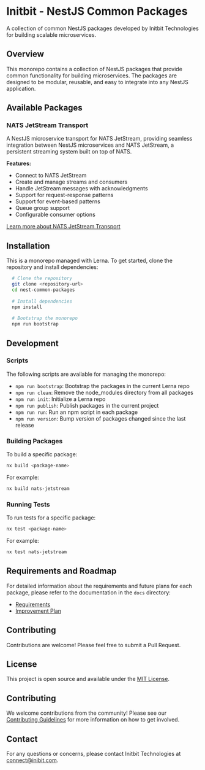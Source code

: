 # Initbit - NestJS Common Packages

A collection of common NestJS packages developed by Initbit Technologies for building scalable microservices.

## Overview

This monorepo contains a collection of NestJS packages that provide common functionality for building microservices. The packages are designed to be modular, reusable, and easy to integrate into any NestJS application.

## Available Packages

### NATS JetStream Transport

A NestJS microservice transport for NATS JetStream, providing seamless integration between NestJS microservices and NATS JetStream, a persistent streaming system built on top of NATS.

**Features:**
- Connect to NATS JetStream
- Create and manage streams and consumers
- Handle JetStream messages with acknowledgments
- Support for request-response patterns
- Support for event-based patterns
- Queue group support
- Configurable consumer options

[Learn more about NATS JetStream Transport](./packages/nats-jetstream/README.md)

## Installation

This is a monorepo managed with Lerna. To get started, clone the repository and install dependencies:

```bash
  # Clone the repository
  git clone <repository-url>
  cd nest-common-packages
  
  # Install dependencies
  npm install
  
  # Bootstrap the monorepo
  npm run bootstrap
```

## Development

### Scripts

The following scripts are available for managing the monorepo:

- `npm run bootstrap`: Bootstrap the packages in the current Lerna repo
- `npm run clean`: Remove the node_modules directory from all packages
- `npm run init`: Initialize a Lerna repo
- `npm run publish`: Publish packages in the current project
- `npm run run`: Run an npm script in each package
- `npm run version`: Bump version of packages changed since the last release

### Building Packages

To build a specific package:

```bash
nx build <package-name>
```

For example:

```bash
nx build nats-jetstream
```

### Running Tests

To run tests for a specific package:

```bash
nx test <package-name>
```

For example:

```bash
nx test nats-jetstream
```

## Requirements and Roadmap

For detailed information about the requirements and future plans for each package, please refer to the documentation in the `docs` directory:

- [Requirements](./docs/requirements.md)
- [Improvement Plan](./docs/plan.md)

## Contributing

Contributions are welcome! Please feel free to submit a Pull Request.

## License

This project is open source and available under the [MIT License](./LICENSE).

## Contributing

We welcome contributions from the community! Please see our [Contributing Guidelines](./CONTRIBUTING.md) for more information on how to get involved.

## Contact

For any questions or concerns, please contact Initbit Technologies at connect@inibit.com.
